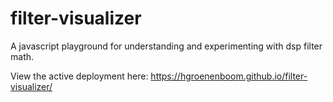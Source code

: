 # filter-visualizer
A javascript playground for understanding and experimenting with dsp filter math.

View the active deployment here: https://hgroenenboom.github.io/filter-visualizer/
